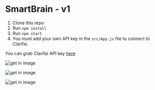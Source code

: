 # SmartBrain - v1

1. Clone this repo
2. Run `npm install`
3. Run `npm start`
4. You must add your own API key in the `src/App.js` file to connect to Clarifai.

You can grab Clarifai API key [here](https://www.clarifai.com/)

![get in image](../master/img1.JPG)

![get in image](../master/img2.JPG)

![get in image](../master/img3.JPG)
